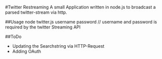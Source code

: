 #Twitter Restreaming
A small Application written in node.js to broadcast a parsed twitter-stream via http.

##Usage
node twitter.js username password
// username and password is required by the twitter Streaming API

##ToDo
* Updating the Searchstring via HTTP-Request
* Adding OAuth
